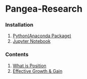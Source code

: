 # Pangea-Research

### Installation

1. [Python(Anaconda Package)](https://www.anaconda.com/)
2. [Jupyter Notebook](https://jupyter.org/install)


### Contents

1. [What is Position](https://github.com/pangea-protocol/pangea-research/blob/main/scripts/001_WHAT_IS_POSITION.ipynb)
2. [Effective Growth & Gain](https://github.com/pangea-protocol/pangea-research/blob/main/scripts/002_Effective%20Growth%20%26%20Gain%20of%20Pangea%20Swap.ipynb)
